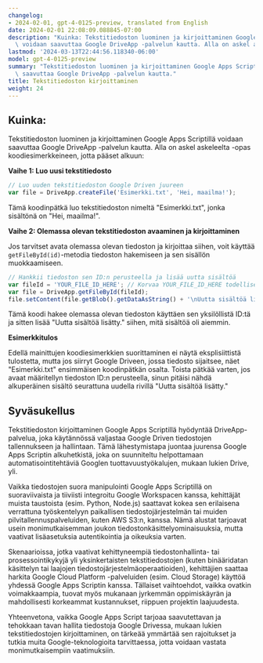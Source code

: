```yaml
---
changelog:
- 2024-02-01, gpt-4-0125-preview, translated from English
date: 2024-02-01 22:08:09.088845-07:00
description: "Kuinka: Tekstitiedoston luominen ja kirjoittaminen Google Apps Scriptill\xE4\
  \ voidaan saavuttaa Google DriveApp -palvelun kautta. Alla on askel askeleelta\u2026"
lastmod: '2024-03-13T22:44:56.118340-06:00'
model: gpt-4-0125-preview
summary: "Tekstitiedoston luominen ja kirjoittaminen Google Apps Scriptill\xE4 voidaan\
  \ saavuttaa Google DriveApp -palvelun kautta."
title: Tekstitiedoston kirjoittaminen
weight: 24
---
```


## Kuinka:
Tekstitiedoston luominen ja kirjoittaminen Google Apps Scriptillä voidaan saavuttaa Google DriveApp -palvelun kautta. Alla on askel askeleelta -opas koodiesimerkkeineen, jotta pääset alkuun:

**Vaihe 1: Luo uusi tekstitiedosto**

```javascript
// Luo uuden tekstitiedoston Google Driven juureen
var file = DriveApp.createFile('Esimerkki.txt', 'Hei, maailma!');
```

Tämä koodinpätkä luo tekstitiedoston nimeltä "Esimerkki.txt", jonka sisältönä on "Hei, maailma!".

**Vaihe 2: Olemassa olevan tekstitiedoston avaaminen ja kirjoittaminen**

Jos tarvitset avata olemassa olevan tiedoston ja kirjoittaa siihen, voit käyttää `getFileById(id)`-metodia tiedoston hakemiseen ja sen sisällön muokkaamiseen.

```javascript
// Hankkii tiedoston sen ID:n perusteella ja lisää uutta sisältöä
var fileId = 'YOUR_FILE_ID_HERE'; // Korvaa YOUR_FILE_ID_HERE todellisella tiedosto ID:lläsi
var file = DriveApp.getFileById(fileId);
file.setContent(file.getBlob().getDataAsString() + '\nUutta sisältöä lisätty.');
```

Tämä koodi hakee olemassa olevan tiedoston käyttäen sen yksilöllistä ID:tä ja sitten lisää "Uutta sisältöä lisätty." siihen, mitä sisältöä oli aiemmin.

**Esimerkkitulos**

Edellä mainittujen koodiesimerkkien suorittaminen ei näytä eksplisiittistä tulostetta, mutta jos siirryt Google Driveen, jossa tiedosto sijaitsee, näet "Esimerkki.txt" ensimmäisen koodinpätkän osalta. Toista pätkää varten, jos avaat määritellyn tiedoston ID:n perusteella, sinun pitäisi nähdä alkuperäinen sisältö seurattuna uudella rivillä "Uutta sisältöä lisätty."

## Syväsukellus
Tekstitiedoston kirjoittaminen Google Apps Scriptillä hyödyntää DriveApp-palvelua, joka käytännössä valjastaa Google Driven tiedostojen tallennukseen ja hallintaan. Tämä lähestymistapa juontaa juurensa Google Apps Scriptin alkuhetkistä, joka on suunniteltu helpottamaan automatisointitehtäviä Googlen tuottavuustyökalujen, mukaan lukien Drive, yli.

Vaikka tiedostojen suora manipulointi Google Apps Scriptillä on suoraviivaista ja tiiviisti integroitu Google Workspacen kanssa, kehittäjät muista taustoista (esim. Python, Node.js) saattavat kokea sen erilaisena verrattuna työskentelyyn paikallisen tiedostojärjestelmän tai muiden pilvitallennuspalveluiden, kuten AWS S3:n, kanssa. Nämä alustat tarjoavat usein monimutkaisemman joukon tiedostonkäsittelyominaisuuksia, mutta vaativat lisäasetuksia autentikointia ja oikeuksia varten.

Skenaarioissa, jotka vaativat kehittyneempiä tiedostonhallinta- tai prosessointikykyjä yli yksinkertaisten tekstitiedostojen (kuten binääridatan käsittelyn tai laajojen tiedostojärjestelmäoperaatioiden), kehittäjien saattaa harkita Google Cloud Platform -palveluiden (esim. Cloud Storage) käyttöä yhdessä Google Apps Scriptin kanssa. Tällaiset vaihtoehdot, vaikka ovatkin voimakkaampia, tuovat myös mukanaan jyrkemmän oppimiskäyrän ja mahdollisesti korkeammat kustannukset, riippuen projektin laajuudesta.

Yhteenvetona, vaikka Google Apps Script tarjoaa saavutettavan ja tehokkaan tavan hallita tiedostoja Google Drivessa, mukaan lukien tekstitiedostojen kirjoittaminen, on tärkeää ymmärtää sen rajoitukset ja tutkia muita Google-teknologioita tarvittaessa, jotta voidaan vastata monimutkaisempiin vaatimuksiin.
